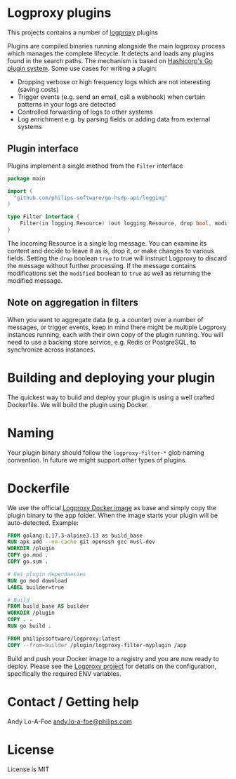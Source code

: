# Logproxy plugins
This projects contains a number of [logproxy](https://github.com/philips-software/logproxy) plugins

Plugins are compiled binaries running alongside the main logproxy process which manages the complete lifecycle. 
It detects and loads any plugins found in the search paths. The 
mechanism is based on [Hashicorp's Go plugin system](https://github.com/hashicorp/go-plugin). Some use cases
for writing a plugin:

- Dropping verbose or high frequency logs which are not interesting (saving costs)
- Trigger events (e.g. send an email, call a webhook) when certain patterns in your logs are detected
- Controlled forwarding of logs to other systems
- Log enrichment e.g. by parsing fields or adding data from external systems

## Plugin interface
Plugins implement a single method  from the `Filter` interface

```go
package main

import (
  "github.com/philips-software/go-hsdp-api/logging"
)

type Filter interface {
    Filter(in logging.Resource) (out logging.Resource, drop bool, modified bool, err error)
}
```

The incoming Resource is a single log message. You can examine its content and decide to leave it as is, drop it, or make changes to various fields.
Setting the `drop` boolean `true` to true will instruct Logproxy to
discard the message without further processing. If the message
contains modifications set the `modified` boolean to `true` as well as 
returning the modified message.

## Note on aggregation in filters
When you want to aggregate data (e.g. a counter) over a number of messages, or trigger events, keep in mind there
might be multiple Logproxy instances running, each with their own copy of the plugin running. 
You will need to use a backing store service, e.g. Redis or PostgreSQL, to synchronize across instances. 

# Building and deploying your plugin
The quickest way to build and deploy your plugin is using a well crafted Dockerfile. We will build the plugin using Docker. 

# Naming
Your plugin binary should follow the `logproxy-filter-*` glob naming convention. In future we might support other types of plugins.

# Dockerfile
We use the official [Logproxy Docker image](https://hub.docker.com/r/philipssoftware/logproxy) as base and simply copy
the plugin binary to the app folder. When the image starts your plugin will be auto-detected. Example:

```Dockerfile
FROM golang:1.17.3-alpine3.13 as build_base
RUN apk add --no-cache git openssh gcc musl-dev
WORKDIR /plugin
COPY go.mod .
COPY go.sum .

# Get plugin dependancies
RUN go mod download
LABEL builder=true

# Build
FROM build_base AS builder
WORKDIR /plugin
COPY . .
RUN go build .

FROM philipssoftware/logproxy:latest
COPY --from=builder /plugin/logproxy-filter-myplugin /app
```

Build and push your Docker image to a registry and you are now
ready to deploy. Please see the [Logproxy project](https://github.com/philips-software/logproxy) for
details on the configuration, specifically the required ENV variables.

# Contact / Getting help

Andy Lo-A-Foe <andy.lo-a-foe@philips.com>

# License

License is MIT
